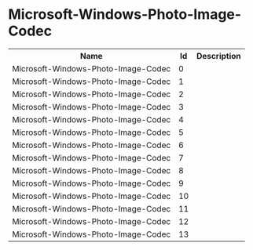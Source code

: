 # Microsoft-Windows-Photo-Image-Codec

<table>
<colgroup><col/><col/><col/></colgroup>
<tr><th>Name</th><th>Id</th><th>Description</th></tr>
<tr><td>Microsoft-Windows-Photo-Image-Codec</td><td>0</td><td></td></tr>
<tr><td>Microsoft-Windows-Photo-Image-Codec</td><td>1</td><td></td></tr>
<tr><td>Microsoft-Windows-Photo-Image-Codec</td><td>2</td><td></td></tr>
<tr><td>Microsoft-Windows-Photo-Image-Codec</td><td>3</td><td></td></tr>
<tr><td>Microsoft-Windows-Photo-Image-Codec</td><td>4</td><td></td></tr>
<tr><td>Microsoft-Windows-Photo-Image-Codec</td><td>5</td><td></td></tr>
<tr><td>Microsoft-Windows-Photo-Image-Codec</td><td>6</td><td></td></tr>
<tr><td>Microsoft-Windows-Photo-Image-Codec</td><td>7</td><td></td></tr>
<tr><td>Microsoft-Windows-Photo-Image-Codec</td><td>8</td><td></td></tr>
<tr><td>Microsoft-Windows-Photo-Image-Codec</td><td>9</td><td></td></tr>
<tr><td>Microsoft-Windows-Photo-Image-Codec</td><td>10</td><td></td></tr>
<tr><td>Microsoft-Windows-Photo-Image-Codec</td><td>11</td><td></td></tr>
<tr><td>Microsoft-Windows-Photo-Image-Codec</td><td>12</td><td></td></tr>
<tr><td>Microsoft-Windows-Photo-Image-Codec</td><td>13</td><td></td></tr>
</table>
